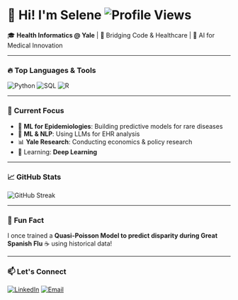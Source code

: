 # 👋 Hi! I'm Selene ![Profile Views](https://komarev.com/ghpvc/?username=seleneee2002&color=dc143c&style=flat)

🎓 **Health Informatics @ Yale** | 🏥 Bridging Code & Healthcare | 🧠 AI for Medical Innovation

---

### 🔥 **Top Languages & Tools**
![Python](https://img.shields.io/badge/Python-FFD43B?style=flat&logo=python&logoColor=blue)
![SQL](https://img.shields.io/badge/SQL-025E8C?style=flat&logo=postgresql&logoColor=white)
![R](https://img.shields.io/badge/R-276DC3?style=flat&logo=r&logoColor=white)

---

### 📌 **Current Focus**
- 🧬 **ML for Epidemiologies**: Building predictive models for rare diseases
- 🏥 **ML & NLP**: Using LLMs for EHR analysis
- 📊 **Yale Research**: Conducting economics & policy research
- 🌱 Learning: **Deep Learning** 

---

### 📈 **GitHub Stats**
![GitHub Streak](https://streak-stats.demolab.com?user=seleneee2002&theme=nightowl&hide_border=true&date_format=M%20j%5B%2C%20Y%5D)


---

### 💬 **Fun Fact**
I once trained a **Quasi-Poisson Model to predict disparity during Great Spanish Flu** ☕ using historical data! 

---

### 📫 **Let's Connect**
[![LinkedIn](https://img.shields.io/badge/LinkedIn-0077B5?style=for-the-badge&logo=linkedin&logoColor=white)](https://www.linkedin.com/in/selene-mengyao-wang-782305201/)
[![Email](https://img.shields.io/badge/Email-D14836?style=for-the-badge&logo=gmail&logoColor=white)](mailto:mengyao.wang@yale.edu)
